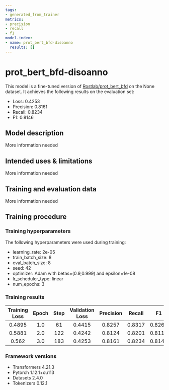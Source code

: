 ```yaml
---
tags:
- generated_from_trainer
metrics:
- precision
- recall
- f1
model-index:
- name: prot_bert_bfd-disoanno
  results: []
---
```


<!-- This model card has been generated automatically according to the information the Trainer had access to. You
should probably proofread and complete it, then remove this comment. -->

# prot_bert_bfd-disoanno

This model is a fine-tuned version of [Rostlab/prot_bert_bfd](https://huggingface.co/Rostlab/prot_bert_bfd) on the None dataset.
It achieves the following results on the evaluation set:
- Loss: 0.4253
- Precision: 0.8161
- Recall: 0.8234
- F1: 0.8146

## Model description

More information needed

## Intended uses & limitations

More information needed

## Training and evaluation data

More information needed

## Training procedure

### Training hyperparameters

The following hyperparameters were used during training:
- learning_rate: 2e-05
- train_batch_size: 8
- eval_batch_size: 8
- seed: 42
- optimizer: Adam with betas=(0.9,0.999) and epsilon=1e-08
- lr_scheduler_type: linear
- num_epochs: 3

### Training results

| Training Loss | Epoch | Step | Validation Loss | Precision | Recall | F1     |
|:-------------:|:-----:|:----:|:---------------:|:---------:|:------:|:------:|
| 0.4895        | 1.0   | 61   | 0.4415          | 0.8257    | 0.8317 | 0.8262 |
| 0.5881        | 2.0   | 122  | 0.4242          | 0.8124    | 0.8201 | 0.8119 |
| 0.562         | 3.0   | 183  | 0.4253          | 0.8161    | 0.8234 | 0.8146 |


### Framework versions

- Transformers 4.21.3
- Pytorch 1.12.1+cu113
- Datasets 2.4.0
- Tokenizers 0.12.1
